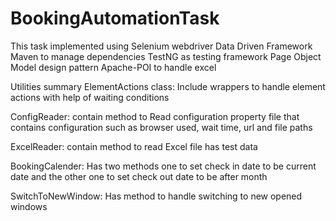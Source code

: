 # BookingAutomationTask
This task implemented using
Selenium webdriver
Data Driven Framework
Maven to manage dependencies
TestNG as testing framework
Page Object Model design pattern
Apache-POI to handle excel 

Utilities summary
ElementActions class:
Include wrappers to handle element actions with help of waiting conditions

ConfigReader:
contain method to Read configuration property file that contains configuration such as browser used, wait time, url and file paths

ExcelReader:
contain method to read Excel file has test data

BookingCalender:
Has two methods one to set check in date to be current date and the other one to set check out date to be after month

SwitchToNewWindow:
Has method to handle switching to new opened windows

